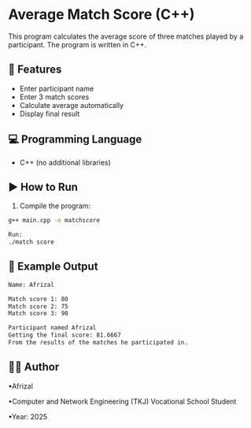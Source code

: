 # Average Match Score (C++)

This program calculates the average score of three matches played by a participant. The program is written in C++.

## 🎯 Features
- Enter participant name
- Enter 3 match scores
- Calculate average automatically
- Display final result

## 💻 Programming Language
- C++ (no additional libraries)

## ▶️ How to Run
1. Compile the program:
```bash
g++ main.cpp -o matchscore

Run:
./match score

```
## 📄 Example Output
```bash
Name: Afrizal

Match score 1: 80
Match score 2: 75
Match score 3: 90

Participant named Afrizal
Getting the final score: 81.6667
From the results of the matches he participated in.

```
## 👨‍💻 Author

•Afrizal

•Computer and Network Engineering (TKJ) Vocational School Student

•Year: 2025
